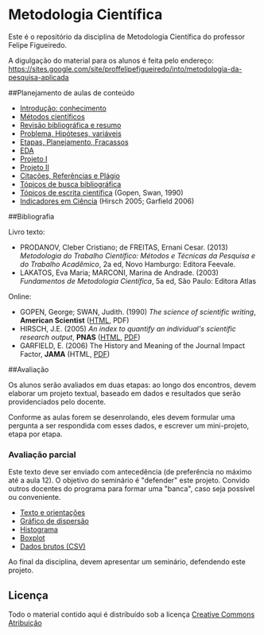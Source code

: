 # Metodologia Científica

Este é o repositório da disciplina de Metodologia Científica do professor Felipe Figueiredo.

A digulgação do material para os alunos é feita pelo endereço: https://sites.google.com/site/proffelipefigueiredo/into/metodologia-da-pesquisa-aplicada

##Planejamento de aulas de conteúdo

* [Introdução: conhecimento][]
* [Métodos científicos][]
* [Revisão bibliográfica e resumo][]
* [Problema, Hipóteses, variáveis][]
* [Etapas, Planejamento, Fracassos][]
* [EDA][]
* [Projeto I][]
* [Projeto II][]
* [Citações, Referências e Plágio][]
* [Tópicos de busca bibliográfica][]
* [Tópicos de escrita científica][] (Gopen, Swan, 1990)
* [Indicadores em Ciência][] (Hirsch 2005; Garfield 2006)

[Introdução: conhecimento]: https://github.com/philsf/Metodologia_Cientifica/raw/master/Aulas/MC%20-%20Aula%20Intro.pdf
[Métodos científicos]: https://github.com/philsf/Metodologia_Cientifica/raw/master/Aulas/MC%20-%20Aula%20Metodos.pdf
[Revisão bibliográfica e resumo]: https://github.com/philsf/Metodologia_Cientifica/raw/master/Aulas/MC%20-%20Aula%20Revisao_resumo.pdf
[Problema, Hipóteses, variáveis]: https://github.com/philsf/Metodologia_Cientifica/raw/master/Aulas/MC%20-%20Aula%20Hipoteses_variaveis.pdf
[Etapas, Planejamento, Fracassos]: https://github.com/philsf/Metodologia_Cientifica/raw/master/Aulas/MC%20-%20Aula%20Etapas.pdf
[EDA]: https://github.com/philsf/Metodologia_Cientifica/raw/master/Aulas/MC%20-%20Aula%20EDA.pdf
[Projeto I]: https://github.com/philsf/Metodologia_Cientifica/raw/master/Aulas/MC%20-%20Aula%20ProjetoI.pdf
[Projeto II]: https://github.com/philsf/Metodologia_Cientifica/raw/master/Aulas/MC%20-%20Aula%20ProjetoII.pdf
[Citações, Referências e Plágio]: https://github.com/philsf/Metodologia_Cientifica/raw/master/Aulas/MC%20-%20Aula%20Referencias.pdf
[Tópicos de busca bibliográfica]: https://github.com/philsf/Metodologia_Cientifica/raw/master/Aulas/MC%20-%20Aula%20Busca.pdf
[Tópicos de escrita científica]: https://github.com/philsf/Metodologia_Cientifica/raw/master/Aulas/MC%20-%20Aula%20Escrita.pdf
[Indicadores em Ciência]: https://github.com/philsf/Metodologia_Cientifica/raw/master/Aulas/MC%20-%20Aula%20Indicadores.pdf

##Bibliografia

Livro texto:

* PRODANOV, Cleber Cristiano; de FREITAS, Ernani Cesar. (2013) *Metodologia do Trabalho Científico: Métodos e Técnicas da Pesquisa e do Trabalho Acadêmico*, 2a ed, Novo Hamburgo: Editora Feevale.
* LAKATOS, Eva Maria; MARCONI, Marina de Andrade. (2003) *Fundamentos de Metodologia Científica*, 5a ed, São Paulo: Editora Atlas

Online:

* GOPEN, George; SWAN, Judith. (1990) *The science of scientific writing*, **American Scientist** ([HTML][HTML-gopen], PDF)
* HIRSCH, J.E. (2005) *An index to quantify an individual's scientific research output*, **PNAS** ([HTML][HTML-hirsch], [PDF][PDF-hirsch])
* GARFIELD, E. (2006) The History and Meaning of the Journal Impact Factor, **JAMA** (HTML, [PDF][PDF-garfield])

[HTML-gopen]: http://www.americanscientist.org/issues/pub/the-science-of-scientific-writing/99999
[HTML-hirsch]: http://www.pnas.org/content/102/46/16569
[PDF-hirsch]: http://www.pnas.org/content/102/46/16569.full.pdf
[PDF-garfield]: http://garfield.library.upenn.edu/papers/jamajif2006.pdf

##Avaliação

Os alunos serão avaliados em duas etapas: ao longo dos encontros, devem elaborar um projeto textual, baseado em dados e resultados que serão providenciados pelo docente.

Conforme as aulas forem se desenrolando, eles devem formular uma pergunta a ser respondida com esses dados, e escrever um mini-projeto, etapa por etapa.


### Avaliação parcial ###

Este texto deve ser enviado com antecedência (de preferência no máximo até a aula 12). O objetivo do seminário é "defender" este projeto. Convido outros docentes do programa para formar uma "banca", caso seja possível ou conveniente.

* [Texto e orientações][]
* [Gráfico de dispersão][]
* [Histograma][]
* [Boxplot][]
* [Dados brutos (CSV)][]

Ao final da disciplina, devem apresentar um seminário, defendendo este projeto.

[Texto e orientações]: https://github.com/philsf/Metodologia_Cientifica/raw/master/Trabalhos/MC-Avaliacao_parcial.pdf
[Gráfico de dispersão]: https://github.com/philsf/Metodologia_Cientifica/raw/master/Trabalhos/dispersao.png
[Histograma]: https://github.com/philsf/Metodologia_Cientifica/raw/master/Trabalhos/histograma.png
[Boxplot]: https://github.com/philsf/Metodologia_Cientifica/raw/master/Trabalhos/boxplot.png
[Dados brutos (CSV)]: https://github.com/philsf/Metodologia_Cientifica/raw/master/Trabalhos/MC-avaliacao_parcial.csv

## Licença
Todo o material contido aqui é distribuído sob a licença [Creative Commons Atribuição](http://creativecommons.org/licenses/by/4.0/deed.pt_BR)
